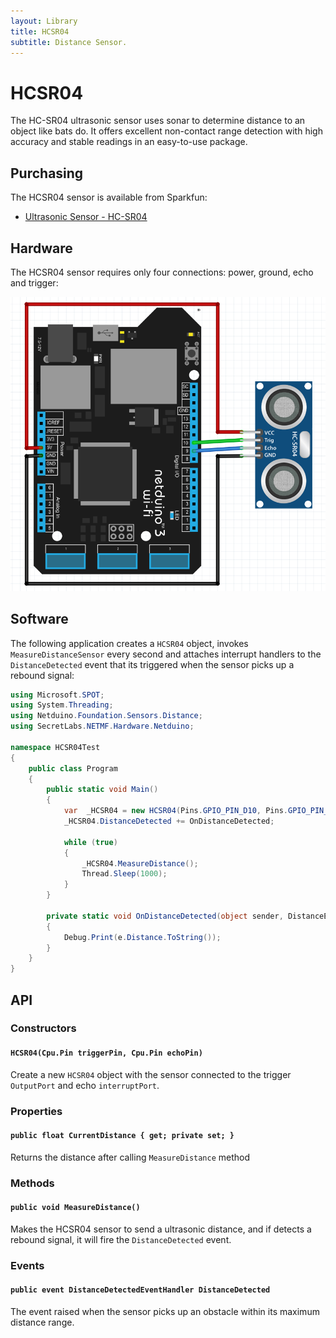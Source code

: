 ```yaml
---
layout: Library
title: HCSR04
subtitle: Distance Sensor.
---
```


# HCSR04

The HC-SR04 ultrasonic sensor uses sonar to determine distance to an object like bats do. It offers excellent non-contact range detection with high accuracy and stable readings in an easy-to-use package.

## Purchasing

The HCSR04 sensor is available from Sparkfun:

* [Ultrasonic Sensor - HC-SR04](https://www.sparkfun.com/products/13959)

## Hardware

The HCSR04 sensor requires only four connections: power, ground, echo and trigger:

![HCSR04 and Netduino](HCSR04-Circuit.png)

## Software

The following application creates a `HCSR04` object, invokes `MeasureDistanceSensor` every second and attaches interrupt handlers to the `DistanceDetected` event that its triggered when the sensor picks up a rebound signal:

```csharp
using Microsoft.SPOT;
using System.Threading;
using Netduino.Foundation.Sensors.Distance;
using SecretLabs.NETMF.Hardware.Netduino;

namespace HCSR04Test
{
    public class Program
    {
        public static void Main()
        {
            var  _HCSR04 = new HCSR04(Pins.GPIO_PIN_D10, Pins.GPIO_PIN_D9);
            _HCSR04.DistanceDetected += OnDistanceDetected;

            while (true)
            {
                _HCSR04.MeasureDistance();
                Thread.Sleep(1000);
            }
        }

        private static void OnDistanceDetected(object sender, DistanceEventArgs e) 
        {
            Debug.Print(e.Distance.ToString());
        }
    }
}
```

## API

### Constructors

#### `HCSR04(Cpu.Pin triggerPin, Cpu.Pin echoPin)`

Create a new `HCSR04` object with the sensor connected to the trigger `OutputPort` and echo `interruptPort`.

### Properties

#### `public float CurrentDistance { get; private set; }`

Returns the distance after calling `MeasureDistance` method

### Methods

#### `public void MeasureDistance()`

Makes the HCSR04 sensor to send a ultrasonic distance, and if detects a rebound signal, it will fire the `DistanceDetected` event.

### Events

#### `public event DistanceDetectedEventHandler DistanceDetected`

The event raised when the sensor picks up an obstacle within its maximum distance range.